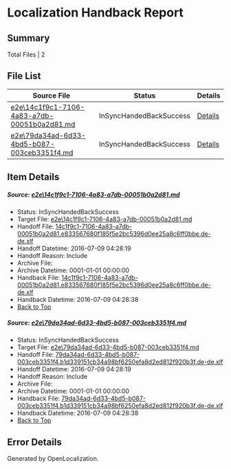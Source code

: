 # <a name='report-top'></a> Localization Handback Report

## Summary
 Total Files | 2

## File List
 Source File | Status | Details 
 ----------- | ------ | ------- 
 [e2e\14c1f9c1-7106-4a83-a7db-00051b0a2d81.md](https://github.com/OpenLocalizationTestOrg/oltest/blob/d58e068a9966f0356867abf0eab091f654df7b5b/e2e/14c1f9c1-7106-4a83-a7db-00051b0a2d81.md) | InSyncHandedBackSuccess | [Details](#8618500232c24fc355d828b2f088be0438eb67ae1)
 [e2e\79da34ad-6d33-4bd5-b087-003ceb3351f4.md](https://github.com/OpenLocalizationTestOrg/oltest/blob/d58e068a9966f0356867abf0eab091f654df7b5b/e2e/79da34ad-6d33-4bd5-b087-003ceb3351f4.md) | InSyncHandedBackSuccess | [Details](#9785d5e588e4ff42c9e05b6f3d9d3440a20c978c3)

## Item Details
##### <a name='8618500232c24fc355d828b2f088be0438eb67ae1'></a> Source: [e2e\14c1f9c1-7106-4a83-a7db-00051b0a2d81.md](https://github.com/OpenLocalizationTestOrg/oltest/blob/d58e068a9966f0356867abf0eab091f654df7b5b/e2e/14c1f9c1-7106-4a83-a7db-00051b0a2d81.md)
* Status: InSyncHandedBackSuccess
* Target File: [e2e\14c1f9c1-7106-4a83-a7db-00051b0a2d81.md](https://github.com/OpenLocalizationTestOrg/oltest-dede-fly/blob/80586191a915b36860309f01b536eeccc3588f3d/e2e/14c1f9c1-7106-4a83-a7db-00051b0a2d81.md)
* Handoff File: [14c1f9c1-7106-4a83-a7db-00051b0a2d81.e833567680f185f5e2bc5396d0ee25a8c6ff0bbe.de-de.xlf](https://github.com/OpenLocalizationTestOrg/olhandoff-e2e/blob/732648376cf16810a9467a5525cf542a9a5de64f/ol-handoff/OpenLocalizationTestOrg/oltest-dede-fly/ci/ht/14c1f9c1-7106-4a83-a7db-00051b0a2d81.e833567680f185f5e2bc5396d0ee25a8c6ff0bbe.de-de.xlf)
* Handoff Datetime: 2016-07-09 04:28:19
* Handoff Reason: Include
* Archive File: 
* Archive Datetime: 0001-01-01 00:00:00
* Handback File: [14c1f9c1-7106-4a83-a7db-00051b0a2d81.e833567680f185f5e2bc5396d0ee25a8c6ff0bbe.de-de.xlf](https://github.com/OpenLocalizationTestOrg/olhandback-e2e/blob/6254b14ce0ba8ca119f896d294943a957cd15b25/ol-handback/OpenLocalizationTestOrg/oltest-dede-fly/ci/ht/14c1f9c1-7106-4a83-a7db-00051b0a2d81.e833567680f185f5e2bc5396d0ee25a8c6ff0bbe.de-de.xlf)
* Handback Datetime: 2016-07-09 04:28:38
* [Back to Top](#report-top)

##### <a name='9785d5e588e4ff42c9e05b6f3d9d3440a20c978c3'></a> Source: [e2e\79da34ad-6d33-4bd5-b087-003ceb3351f4.md](https://github.com/OpenLocalizationTestOrg/oltest/blob/d58e068a9966f0356867abf0eab091f654df7b5b/e2e/79da34ad-6d33-4bd5-b087-003ceb3351f4.md)
* Status: InSyncHandedBackSuccess
* Target File: [e2e\79da34ad-6d33-4bd5-b087-003ceb3351f4.md](https://github.com/OpenLocalizationTestOrg/oltest-dede-fly/blob/80586191a915b36860309f01b536eeccc3588f3d/e2e/79da34ad-6d33-4bd5-b087-003ceb3351f4.md)
* Handoff File: [79da34ad-6d33-4bd5-b087-003ceb3351f4.b1d339151cb34a98bf6250efa8d2ed812f920b3f.de-de.xlf](https://github.com/OpenLocalizationTestOrg/olhandoff-e2e/blob/732648376cf16810a9467a5525cf542a9a5de64f/ol-handoff/OpenLocalizationTestOrg/oltest-dede-fly/ci/ht/79da34ad-6d33-4bd5-b087-003ceb3351f4.b1d339151cb34a98bf6250efa8d2ed812f920b3f.de-de.xlf)
* Handoff Datetime: 2016-07-09 04:28:19
* Handoff Reason: Include
* Archive File: 
* Archive Datetime: 0001-01-01 00:00:00
* Handback File: [79da34ad-6d33-4bd5-b087-003ceb3351f4.b1d339151cb34a98bf6250efa8d2ed812f920b3f.de-de.xlf](https://github.com/OpenLocalizationTestOrg/olhandback-e2e/blob/6254b14ce0ba8ca119f896d294943a957cd15b25/ol-handback/OpenLocalizationTestOrg/oltest-dede-fly/ci/ht/79da34ad-6d33-4bd5-b087-003ceb3351f4.b1d339151cb34a98bf6250efa8d2ed812f920b3f.de-de.xlf)
* Handback Datetime: 2016-07-09 04:28:38
* [Back to Top](#report-top)


## Error Details

Generated by OpenLocalization.
